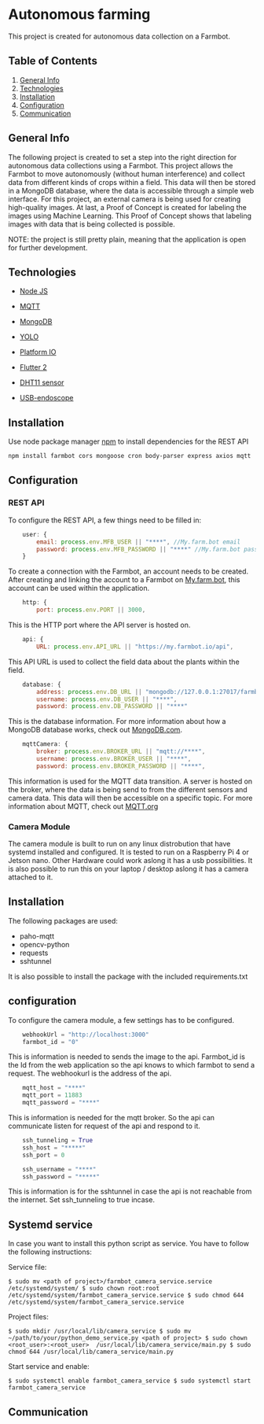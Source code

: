 # Autonomous farming
This project is created for autonomous data collection on a Farmbot.

## Table of Contents
1. [General Info](#general-info)
2. [Technologies](#technologies)
3. [Installation](#installation)
4. [Configuration](#configuration)
5. [Communication](#communication)

## General Info
The following project is created to set a step into the right direction for autonomous data collections using a Farmbot.
This project allows the Farmbot to move autonomously (without human interference) and collect data from different kinds of crops within a field.
This data will then be stored in a MongoDB database, where the data is accessible through a simple web interface.
For this project, an external camera is being used for creating high-quality images.
At last, a Proof of Concept is created for labeling the images using Machine Learning. This Proof of Concept shows that labeling images with data that is being collected is possible.

NOTE: the project is still pretty plain, meaning that the application is open for further development.

## Technologies
* [Node JS](https://nodejs.org/en/)
* [MQTT](https://mqtt.org/)
* [MongoDB](https://www.mongodb.com/)
* [YOLO]()
* [Platform IO](https://platformio.org/)
* [Flutter 2](https://flutter.dev/)

* [DHT11 sensor](https://learn.adafruit.com/dht)
* [USB-endoscope](https://www.amazon.nl/USB-endoscoop-waterdichte-borescope-inspectiecamera-megapixels-micro-inspectiecamera/dp/B08ZMDPKWW/ref=sr_1_4?__mk_nl_NL=%C3%85M%C3%85%C5%BD%C3%95%C3%91&dchild=1&keywords=5mp+endoscoop+usb&qid=1619431155&sr=8-4)

## Installation

Use node package manager [npm](https://docs.npmjs.com/cli/v7/commands/npm-install) to install dependencies for the REST API

```bash
npm install farmbot cors mongoose cron body-parser express axios mqtt
```
## Configuration
### REST API
To configure the REST API, a few things need to be filled in: 

```javascript
    user: {
        email: process.env.MFB_USER || "****", //My.farm.bot email
        password: process.env.MFB_PASSWORD || "****" //My.farm.bot password
    }
```
To create a connection with the Farmbot, an account needs to be created. After creating and linking the account to a Farmbot on [My.farm.bot](https://my.farmbot.io/), this account can be used within the application.

```javascript
    http: {
        port: process.env.PORT || 3000,
```
This is the HTTP port where the API server is hosted on.

```javascript
    api: {
        URL: process.env.API_URL || "https://my.farmbot.io/api",
```
This API URL is used to collect the field data about the plants within the field.

```javascript
    database: {
        address: process.env.DB_URL || "mongodb://127.0.0.1:27017/farmbot",
        username: process.env.DB_USER || "****",
        password: process.env.DB_PASSWORD || "****"
```
This is the database information. For more information about how a MongoDB database works, check out [MongoDB.com](https://www.mongodb.com/).


```javascript
    mqttCamera: {
        broker: process.env.BROKER_URL || "mqtt://****",
        username: process.env.BROKER_USER || "****",
        password: process.env.BROKER_PASSWORD || "****",
```
This information is used for the MQTT data transition. A server is hosted on the broker, where the data is being send to from the different sensors and camera data. This data will then be accessible on a specific topic. For more information about MQTT, check out [MQTT.org](https://mqtt.org/) 

### Camera Module

The camera module is built to run on any linux distrobution that have systemd installed and configured. It is tested to run on a Raspberry Pi 4 or Jetson nano. Other Hardware could work aslong it has a usb possibilities. 
It is also possible to run this on your laptop / desktop aslong it has a camera attached to it. 


## Installation ##

The following packages are used: 

* paho-mqtt
* opencv-python
* requests
* sshtunnel

It is also possible to install the package with the included requirements.txt 

## configuration ##

To configure the camera module, a few settings has to be configured.

```Python
    webhookUrl = "http://localhost:3000"
    farmbot_id = "0"
```
This is information is needed to sends the image to the api. Farmbot_id is the Id from the web application so the api knows to which farmbot to send a request. The webhookurl is the address of the api.

```Python
    mqtt_host = "****"
    mqtt_port = 11883
    mqtt_password = "****"
```
This is information is needed for the mqtt broker. So the api can communicate listen for request of the api and respond to it. 


```Python
    ssh_tunneling = True
    ssh_host = "*****"
    ssh_port = 0

    ssh_username = "****"
    ssh_password = "*****"
```
This is information is for the sshtunnel in case the api is not reachable from the internet. Set ssh_tunneling to true incase.

## Systemd service ##

In case you want to install this python script as service. You have to follow the following instructions:

Service file:

`
$ sudo mv <path of project>/farmbot_camera_service.service /etc/systemd/system/
$ sudo chown root:root /etc/systemd/system/farmbot_camera_service.service
$ sudo chmod 644 /etc/systemd/system/farmbot_camera_service.service
`

Project files:

`
$ sudo mkdir /usr/local/lib/camera_service
$ sudo mv ~/path/to/your/python_demo_service.py <path of project>
$ sudo chown <root_user>:<root_user>  /usr/local/lib/camera_service/main.py
$ sudo chmod 644 /usr/local/lib/camera_service/main.py
`

Start service and enable:

`
$ sudo systemctl enable farmbot_camera_service
$ sudo systemctl start farmbot_camera_service
`


## Communication